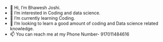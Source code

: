 - 👋 Hi, I’m Bhawesh Joshi.
- 👀 I’m interested in Coding and data science.
- 🌱 I’m currently learning Coding.
- 💞️ I’m looking to learn a good amount of coding and Data science related knowledge.
- 📫 You can reach me at my Phone Number- 917011484616

<!---
Bhawesh12/Bhawesh12 is a ✨ special ✨ repository because its `README.md` (this file) appears on your GitHub profile.
You can click the Preview link to take a look at your changes.
--->
